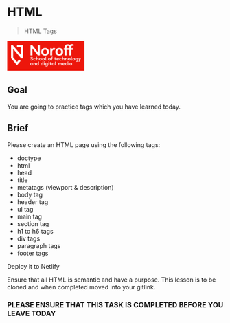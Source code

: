 # HTML 

> HTML Tags

<img src="./img/noroff-logo.png" width="180">

## Goal

You are going to practice tags which you have learned today.

## Brief

Please create an HTML page using the following tags:

- doctype
- html
- head
- title
- metatags (viewport & description)
- body tag
- header tag
- ul tag
- main tag
- section tag
- h1 to h6 tags
- div tags
- paragraph tags
- footer tags

Deploy it to Netlify

Ensure that all HTML is semantic and have a purpose. This lesson is to be cloned and when completed moved into your gitlink.
### PLEASE ENSURE THAT THIS TASK IS COMPLETED BEFORE YOU LEAVE TODAY
